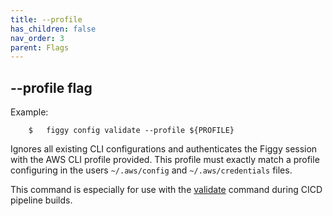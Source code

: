 ```yaml
---
title: --profile
has_children: false
nav_order: 3
parent: Flags
---
```


## --profile flag

Example: 

```console
    $   figgy config validate --profile ${PROFILE}
```

Ignores all existing CLI configurations and authenticates the Figgy session with the AWS CLI profile provided. This profile
must exactly match a profile configuring in the users `~/.aws/config` and `~/.aws/credentials` files.

This command is especially for use with the [validate](/docs/commands/config/validate.html) command during CICD pipeline builds.